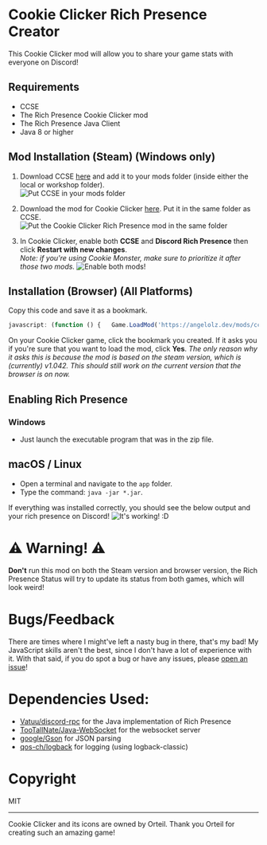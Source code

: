 # Cookie Clicker Rich Presence Creator
This Cookie Clicker mod will allow you to share your game stats with everyone on Discord!

## Requirements
- CCSE
- The Rich Presence Cookie Clicker mod
- The Rich Presence Java Client
- Java 8 or higher

## Mod Installation (Steam) (Windows only)
1) Download CCSE [here](https://klattmose.github.io/CookieClicker/SteamMods/CCSE.zip?v=2.031) and add it to your mods folder (inside either the local or workshop folder).  
   ![Put CCSE in your mods folder](https://i.imgur.com/nIweduY.png)
   
2) Download the mod for Cookie Clicker [here](https://github.com/angelolz1/CookieClickerRPC/releases). Put it in the same folder as CCSE.  
   ![Put the Cookie Clicker Rich Presence mod in the same folder](https://i.imgur.com/8xljqfU.png)
   
3) In Cookie Clicker, enable both **CCSE** and **Discord Rich Presence** then click **Restart with new changes**.  
   *Note: if you're using Cookie Monster, make sure to prioritize it after those two mods.*
   ![Enable both mods!](https://i.imgur.com/MPEgYTJ.png)
   
## Installation (Browser) (All Platforms)
Copy this code and save it as a bookmark.
```javascript
javascript: (function () {   Game.LoadMod('https://angelolz.dev/mods/ccrpc/main.js'); }());
```

On your Cookie Clicker game, click the bookmark you created. If it asks you if you're sure that you want to load the mod, click **Yes**. *The only reason why it asks this is because the mod is based on the steam version, which is (currently) v1.042. This should still work on the current version that the browser is on now.* 

## Enabling Rich Presence
### Windows
- Just launch the executable program that was in the zip file.

## macOS / Linux
- Open a terminal and navigate to the `app` folder.
- Type the command: `java -jar *.jar`.

If everything was installed correctly, you should see the below output and your rich presence on Discord!
![It's working! :D](https://i.imgur.com/JAIsMk4.png)

# :warning: Warning! :warning: 
**Don't** run this mod on both the Steam version and browser version, the Rich Presence Status will try to update its status from both games, which will look weird!

# Bugs/Feedback
There are times where I might've left a nasty bug in there, that's my bad! My JavaScript skills aren't the best, since I don't have a lot of experience with it. With that said, if you do spot a bug or have any issues, please [open an issue](https://github.com/angelolz1/CookieClickerRPC/issues)! 

# Dependencies Used:
- [Vatuu/discord-rpc](https://github.com/Vatuu/discord-rpc) for the Java implementation of Rich Presence
- [TooTallNate/Java-WebSocket](https://github.com/TooTallNate/Java-WebSocket) for the websocket server
- [google/Gson](https://github.com/google/gson) for JSON parsing
- [qos-ch/logback](https://github.com/qos-ch/logback) for logging (using logback-classic)

# Copyright
MIT

---
Cookie Clicker and its icons are owned by Orteil. Thank you Orteil for creating such an amazing game! 
